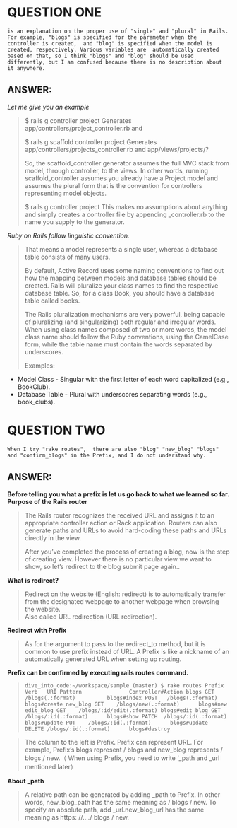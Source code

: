 QUESTION ONE
============

`is an explanation on the proper use of "single" and "plural" in Rails.
For example, "blogs" is specified for the parameter when the controller is created, 
and "blog" is specified when the model is created, respectively. Various variables are 
automatically created based on that, so I think "blogs" and "blog" should be used differently,
but I am confused because there is no description about it anywhere. `

ANSWER:
---------
*Let me give you an example*
>
>$ rails g controller project Generates app/controllers/project_controller.rb and
>
>$ rails g scaffold controller project Generates app/controllers/projects_controller.rb and
app/views/projects/?
>
> So, the scaffold_controller generator assumes the full MVC stack from
model, through controller, to the views. In other words, running
scaffold_controller assumes you already have a Project model and assumes
the plural form that is the convention for controllers representing
model objects.
>
> $ rails g controller project
This makes no assumptions about anything and simply creates a controller
file by appending _controller.rb to the name you supply to the
generator.

*Ruby on Rails follow linguistic convention.*

>That means a model represents a single user, whereas a database table consists of many users.
>
>By default, Active Record uses some naming conventions to find out how the mapping 
 between models and database tables should be created. Rails will pluralize your class
 names to find the respective database table. So, for a class Book, you should have a database table called books.
>
>The Rails pluralization mechanisms are very powerful, being capable of pluralizing (and singularizing) both regular 
 and irregular words. When using class names composed of two or more words, the model class name should follow the Ruby conventions, 
 using the CamelCase form, while the table name must contain the words separated by underscores. 
>
>Examples:
-	Model Class - Singular with the first letter of each word capitalized (e.g., BookClub).
-	Database Table - Plural with underscores separating words (e.g., book_clubs).
 

QUESTION TWO
=============
`When I try "rake routes", 
there are also "blog" "new_blog" "blogs" and "confirm_blogs" in the Prefix, and I do not understand why. `

 ANSWER:
 -------
 **Before telling you what a prefix is let us go back to what we learned so far. Purpose of the Rails router**
>
> The Rails router recognizes the received URL and assigns it to an appropriate controller action or Rack application. Routers can also 
  generate paths and URLs to avoid hard-coding these paths and URLs directly in the view.
>
> After you’ve completed the process of creating a blog, now is the step of creating view. 
  However there is no particular view we want to show, so let’s redirect to the blog submit page again.. 


**What is redirect?**

> Redirect on the website (English: redirect) is to automatically
  transfer from the designated webpage to another webpage when browsing the website.  
  Also called URL redirection (URL redirection). 

**Redirect with Prefix**
> As for the argument to pass to the redirect_to method, but it is common to use prefix instead of URL.
  A Prefix is like a nickname of an automatically generated URL when setting up routing.

>
**Prefix can be confirmed by executing rails routes command.**
>
> `dive_into_code:~/workspace/sample (master) $ rake routes
   Prefix Verb   URI Pattern               Controller#Action
    blogs GET    /blogs(.:format)          blogs#index
          POST   /blogs(.:format)          blogs#create
 new_blog GET    /blogs/new(.:format)      blogs#new
edit_blog GET    /blogs/:id/edit(.:format) blogs#edit
     blog GET    /blogs/:id(.:format)      blogs#show
          PATCH  /blogs/:id(.:format)      blogs#update
          PUT    /blogs/:id(.:format)      blogs#update
          DELETE /blogs/:id(.:format)      blogs#destroy `

>
>The column to the left is Prefix. Prefix can represent URL.
For example, Prefix’s blogs represent / blogs and new_blog represents / blogs / new.（
When using Prefix, you need to write ‘_path and _url mentioned later）
>
**About _path**
> A relative path can be generated by adding _path to Prefix.
> In other words, new_blog_path has the same meaning as / blogs / new.
> To specify an absolute path, add _url.new_blog_url has the same meaning as https: //..../ blogs / new.


